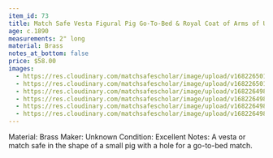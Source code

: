 ```yaml
---
item_id: 73
title: Match Safe Vesta Figural Pig Go-To-Bed & Royal Coat of Arms of UK, c.1890
age: c.1890
measurements: 2" long
material: Brass
notes_at_bottom: false
price: $58.00
images:
  - https://res.cloudinary.com/matchsafescholar/image/upload/v1682265012/sales/pig5.jpg
  - https://res.cloudinary.com/matchsafescholar/image/upload/v1682265012/sales/pig6.jpg
  - https://res.cloudinary.com/matchsafescholar/image/upload/v1682264987/sales/pig1.jpg
  - https://res.cloudinary.com/matchsafescholar/image/upload/v1682264986/sales/pig4.jpg
  - https://res.cloudinary.com/matchsafescholar/image/upload/v1682264986/sales/pig2.jpg
  - https://res.cloudinary.com/matchsafescholar/image/upload/v1682264986/sales/pig3.jpg
---
```

Material: 	Brass 
Maker: 		Unknown
Condition:      Excellent
Notes: 		A vesta or match safe in the shape of a small pig with a hole for a go-to-bed match.